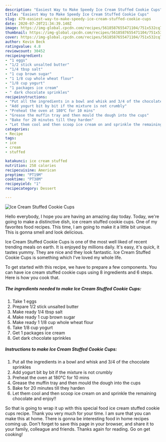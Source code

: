```yaml
---
description: "Easiest Way to Make Speedy Ice Cream Stuffed Cookie Cups"
title: "Easiest Way to Make Speedy Ice Cream Stuffed Cookie Cups"
slug: 479-easiest-way-to-make-speedy-ice-cream-stuffed-cookie-cups
date: 2020-07-20T21:34:39.140Z
image: https://img-global.cpcdn.com/recipes/5618587655471104/751x532cq70/ice-cream-stuffed-cookie-cups-recipe-main-photo.jpg
thumbnail: https://img-global.cpcdn.com/recipes/5618587655471104/751x532cq70/ice-cream-stuffed-cookie-cups-recipe-main-photo.jpg
cover: https://img-global.cpcdn.com/recipes/5618587655471104/751x532cq70/ice-cream-stuffed-cookie-cups-recipe-main-photo.jpg
author: Kevin Beck
ratingvalue: 4.8
reviewcount: 30452
recipeingredient:
- "1 eggs"
- "1/2 stick unsalted butter"
- "1/4 tbsp salt"
- "1 cup brown sugar"
- "1 1/8 cup whole wheat flour"
- "1/8 cup yogurt"
- "1 packages ice cream"
- " dark chocolate sprinkles"
recipeinstructions:
- "Put all the ingredients in a bowl and whisk and 3/4 of the chocolate sprinkles"
- "Add yogurt bit by bit if the mixture is not crumbly"
- "Preheat the oven at 180℃ for 10 mins"
- "Grease the muffin tray and then mould the dough into the cups"
- "Bake for 20 minutes till they harden"
- "Let them cool and then scoop ice cream on and sprinkle the remaining chocolate and enjoy!!"
categories:
- Recipe
tags:
- ice
- cream
- stuffed

katakunci: ice cream stuffed 
nutrition: 258 calories
recipecuisine: American
preptime: "PT19M"
cooktime: "PT38M"
recipeyield: "1"
recipecategory: Dessert

---
```



![Ice Cream Stuffed Cookie Cups](https://img-global.cpcdn.com/recipes/5618587655471104/751x532cq70/ice-cream-stuffed-cookie-cups-recipe-main-photo.jpg)

Hello everybody, I hope you are having an amazing day today. Today, we're going to make a distinctive dish, ice cream stuffed cookie cups. One of my favorites food recipes. This time, I am going to make it a little bit unique. This is gonna smell and look delicious.

Ice Cream Stuffed Cookie Cups is one of the most well liked of recent trending meals on earth. It is enjoyed by millions daily. It's easy, it's quick, it tastes yummy. They are nice and they look fantastic. Ice Cream Stuffed Cookie Cups is something which I've loved my whole life.




To get started with this recipe, we have to prepare a few components. You can have ice cream stuffed cookie cups using 8 ingredients and 6 steps. Here is how you cook that.

<!--inarticleads1-->

##### The ingredients needed to make Ice Cream Stuffed Cookie Cups:

1. Take 1 eggs
1. Prepare 1/2 stick unsalted butter
1. Make ready 1/4 tbsp salt
1. Make ready 1 cup brown sugar
1. Make ready 1 1/8 cup whole wheat flour
1. Take 1/8 cup yogurt
1. Get 1 packages ice cream
1. Get  dark chocolate sprinkles




<!--inarticleads2-->

##### Instructions to make Ice Cream Stuffed Cookie Cups:

1. Put all the ingredients in a bowl and whisk and 3/4 of the chocolate sprinkles
1. Add yogurt bit by bit if the mixture is not crumbly
1. Preheat the oven at 180℃ for 10 mins
1. Grease the muffin tray and then mould the dough into the cups
1. Bake for 20 minutes till they harden
1. Let them cool and then scoop ice cream on and sprinkle the remaining chocolate and enjoy!!




So that is going to wrap it up with this special food ice cream stuffed cookie cups recipe. Thank you very much for your time. I am sure that you can make this at home. There is gonna be interesting food in home recipes coming up. Don't forget to save this page in your browser, and share it to your family, colleague and friends. Thanks again for reading. Go on get cooking!
